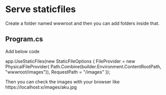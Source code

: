 # Serve staticfiles

Create a folder named wwwroot and then you can add folders inside that.

## Program.cs

Add below code 

app.UseStaticFiles(new StaticFileOptions
{
    FileProvider = new PhysicalFileProvider(
           Path.Combine(builder.Environment.ContentRootPath, "wwwroot/images")),
    RequestPath = "/images"
});

Then you can check the images with your browser like
https://localhost:x/images/aku.jpg